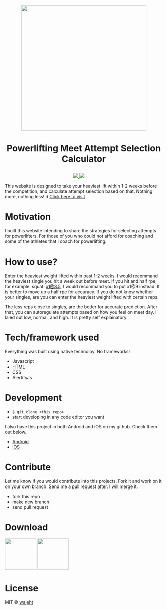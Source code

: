 <p align="center"><a href="https://www.attemptcalculator.com/"><img src="https://raw.githubusercontent.com/wajeht/web_attempt_calculator/gh-pages/images/logo.png" width="400"></a></p>

# <p align="center">Powerlifting Meet Attempt Selection Calculator</p>

<p align="center">
    <a href="https://github.com/wajeht/ios_attempt_calculator">
        <img src="https://img.shields.io/badge/platform-ios%20-green" /></a><a href="https://github.com/wajeht/android_attempt_calculator">
        <img src="https://img.shields.io/badge/platform-android%20-green" /></a>

</center>
‏‎ ‎‏‎ ‎‏‎ ‎‏‎ ‎‏‎ ‎‏‎ ‎‏‎ ‎

This website is designed to take your heaviest lift within 1-2 weeks before the competition, and calculate attempt selection based on that. Nothing more, nothing less!
d
[Click here to visit](https://www.attemptcalculator.com/)<br>

# Motivation

I built this website intending to share the strategies for selecting attempts for powerlifters. For those of you who could not afford for coaching and some of the athletes that I coach for powerlifting.

# How to use?

Enter the heaviest weight lifted within past 1-2 weeks. I would recommand the heaviest single you hit a week out before meet. If you hit and half rpe, for example. squat: x1@8.5, I would recommand you to put x1@9 instead. It is better to move up a half rpe for accuracy. If you do not know whether your singles, are you can enter the heaviest weight lifted with certain reps.

The less reps close to singles, are the better for accurate prediction. After that, you can autoregulate attempts based on how you feel on meet day. I laied out low, normal, and high. It is pretty self explainatory.

# Tech/framework used

Everything was built using native technoloy. No frameworks!

-   Javascript
-   HTML
-   CSS
-   AlertifyJs

# Development

-   `$ git clone <this repo>`
-   start developing in any code editor you want

I also have this project in both Android and iOS on my github. Check them out below.

-   [Android](https://github.com/wajeht/android_attempt_calculator)
-   [iOS](https://github.com/wajeht/ios_attempt_calculator)

# Contribute

Let me know if you would contribute into this projects. Fork it and work on it on your own branch. Send me a pull request after. I will merge it.

-   fork this repo
-   make new branch
-   send pull request

# Download

[<img src="https://raw.githubusercontent.com/wajeht/web_attempt_calculator/gh-pages/images/googleplay.png" width="100">](https://play.google.com/store/apps/details?id=com.jawstrength.powerliftingattemptselectioncalculator)‏‎ ‎‏‎ ‎‏‎ ‎‏[<img src="https://raw.githubusercontent.com/wajeht/web_attempt_calculator/gh-pages/images/apple.png" width="100">](https://apps.apple.com/us/app/powerlifting-attempt-calculatr/id1540891589)

# License

MIT © [wajeht](https://www.github.com/wajeht/)
